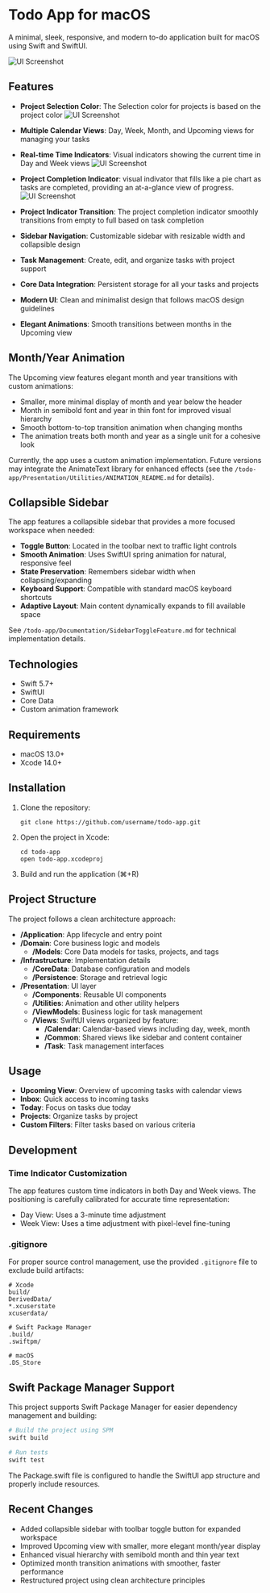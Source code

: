 # Todo App for macOS

A minimal, sleek, responsive, and modern to-do application built for macOS using Swift and SwiftUI.

![UI Screenshot](/images/UI_main4.png)

## Features

- **Project Selection Color**: The Selection color for projects is based on the project color
![UI Screenshot](/images/ProjectView.png)

- **Multiple Calendar Views**: Day, Week, Month, and Upcoming views for managing your tasks
- **Real-time Time Indicators**: Visual indicators showing the current time in Day and Week views
![UI Screenshot](/images/TimeIndicator.png)

- **Project Completion Indicator**: visual indivator that fills like a pie chart as tasks are completed, providing an at-a-glance view of progress.
![UI Screenshot](/images/ProjectIndicator.png)

- **Project Indicator Transition**: The project completion indicator smoothly transitions from empty to full based on task completion
- **Sidebar Navigation**: Customizable sidebar with resizable width and collapsible design
- **Task Management**: Create, edit, and organize tasks with project support
- **Core Data Integration**: Persistent storage for all your tasks and projects
- **Modern UI**: Clean and minimalist design that follows macOS design guidelines
- **Elegant Animations**: Smooth transitions between months in the Upcoming view

## Month/Year Animation

The Upcoming view features elegant month and year transitions with custom animations:
- Smaller, more minimal display of month and year below the header
- Month in semibold font and year in thin font for improved visual hierarchy
- Smooth bottom-to-top transition animation when changing months
- The animation treats both month and year as a single unit for a cohesive look

Currently, the app uses a custom animation implementation. Future versions may integrate the AnimateText library for enhanced effects (see the `/todo-app/Presentation/Utilities/ANIMATION_README.md` for details).

## Collapsible Sidebar

The app features a collapsible sidebar that provides a more focused workspace when needed:

- **Toggle Button**: Located in the toolbar next to traffic light controls
- **Smooth Animation**: Uses SwiftUI spring animation for natural, responsive feel
- **State Preservation**: Remembers sidebar width when collapsing/expanding
- **Keyboard Support**: Compatible with standard macOS keyboard shortcuts
- **Adaptive Layout**: Main content dynamically expands to fill available space

See `/todo-app/Documentation/SidebarToggleFeature.md` for technical implementation details.

## Technologies

- Swift 5.7+
- SwiftUI
- Core Data
- Custom animation framework

## Requirements

- macOS 13.0+
- Xcode 14.0+

## Installation

1. Clone the repository:
   ```
   git clone https://github.com/username/todo-app.git
   ```

2. Open the project in Xcode:
   ```
   cd todo-app
   open todo-app.xcodeproj
   ```

3. Build and run the application (⌘+R)

## Project Structure

The project follows a clean architecture approach:

- **/Application**: App lifecycle and entry point
- **/Domain**: Core business logic and models
  - **/Models**: Core Data models for tasks, projects, and tags
- **/Infrastructure**: Implementation details
  - **/CoreData**: Database configuration and models
  - **/Persistence**: Storage and retrieval logic
- **/Presentation**: UI layer
  - **/Components**: Reusable UI components
  - **/Utilities**: Animation and other utility helpers
  - **/ViewModels**: Business logic for task management
  - **/Views**: SwiftUI views organized by feature:
    - **/Calendar**: Calendar-based views including day, week, month
    - **/Common**: Shared views like sidebar and content container
    - **/Task**: Task management interfaces

## Usage

- **Upcoming View**: Overview of upcoming tasks with calendar views
- **Inbox**: Quick access to incoming tasks
- **Today**: Focus on tasks due today
- **Projects**: Organize tasks by project
- **Custom Filters**: Filter tasks based on various criteria

## Development

### Time Indicator Customization

The app features custom time indicators in both Day and Week views. The positioning is carefully calibrated for accurate time representation:

- Day View: Uses a 3-minute time adjustment
- Week View: Uses a time adjustment with pixel-level fine-tuning

### .gitignore

For proper source control management, use the provided `.gitignore` file to exclude build artifacts:

```
# Xcode
build/
DerivedData/
*.xcuserstate
xcuserdata/

# Swift Package Manager
.build/
.swiftpm/

# macOS
.DS_Store
```

## Swift Package Manager Support

This project supports Swift Package Manager for easier dependency management and building:

```bash
# Build the project using SPM
swift build

# Run tests
swift test
```

The Package.swift file is configured to handle the SwiftUI app structure and properly include resources.

## Recent Changes

- Added collapsible sidebar with toolbar toggle button for expanded workspace
- Improved Upcoming view with smaller, more elegant month/year display
- Enhanced visual hierarchy with semibold month and thin year text
- Optimized month transition animations with smoother, faster performance
- Restructured project using clean architecture principles
